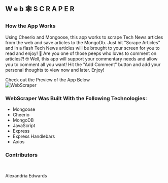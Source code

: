 <h2><strong>W e b 🕸 S C R A P E R</strong></h2>

<h3><strong>How the App Works</strong></h3>

Using Cheerio and Mongoose, this app works to scrape Tech News articles from the web and save articles to the MongoDb. Just hit "Scrape Articles" and in a flash Tech News articles will be brought to your screen for you to read and enjoy! 😬 Are you one of those peeps who loves to comment on articles?! 🤓 Well, this app will support your commentary needs and allow you to comment all you want! Hit the "Add Comment" button and add your personal thoughts to view now and later. Enjoy!<br>

Check out the Preview of the App Below<br>
![WebScraper](webscraper.gif)

<h3><strong>WebScraper Was Built With the Following Technologies:</strong></h3>

- Mongoose
- Cheerio
- MongoDB
- JavaScript
- Express
- Express Handlebars
- Axios

<h3><strong>Contributors</strong></h3><br>

Alexandria Edwards
